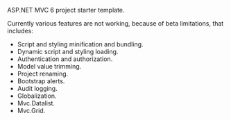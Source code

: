 ASP.NET MVC 6 project starter template.

Currently various features are not working, because of beta limitations, that includes:
- Script and styling minification and bundling.
- Dynamic script and styling loading.
- Authentication and authorization.
- Model value trimming.
- Project renaming.
- Bootstrap alerts.
- Audit logging.
- Globalization.
- Mvc.Datalist.
- Mvc.Grid.

